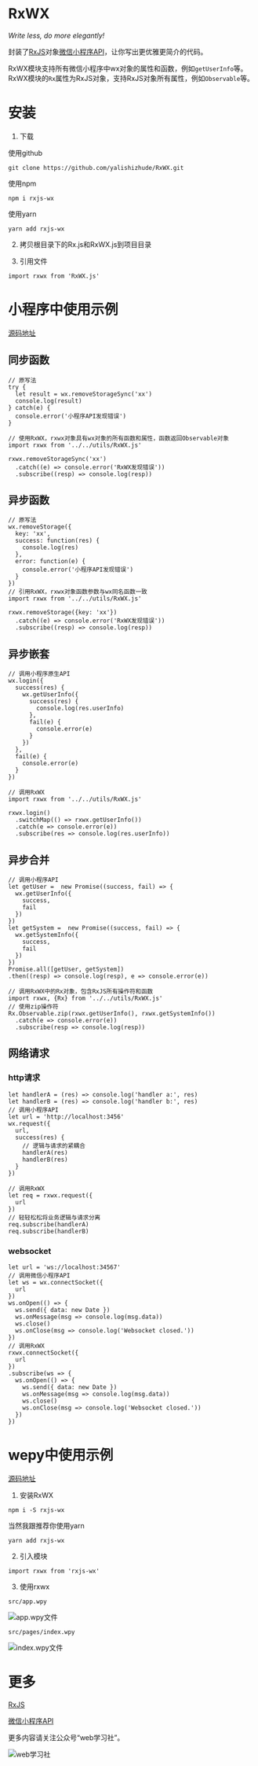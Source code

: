 # RxWX

*Write less, do more elegantly!*

封装了[RxJS](http://cn.rx.js.org/manual/overview.html)对象[微信小程序API](https://mp.weixin.qq.com/debug/wxadoc/dev/api/)，让你写出更优雅更简介的代码。

RxWX模块支持所有微信小程序中wx对象的属性和函数，例如`getUserInfo`等。
RxWX模块的`Rx`属性为RxJS对象，支持RxJS对象所有属性，例如`Observable`等。

# 安装

1. 下载

使用github

`git clone https://github.com/yalishizhude/RxWX.git`

使用npm

`npm i rxjs-wx`

使用yarn

`yarn add rxjs-wx`

2. 拷贝根目录下的Rx.js和RxWX.js到项目目录

3. 引用文件

`import rxwx from 'RxWX.js'`

# 小程序中使用示例

[源码地址](https://github.com/yalishizhude/RxWX/tree/master/example)

## 同步函数
```
// 原写法
try {
  let result = wx.removeStorageSync('xx')
  console.log(result) 
} catch(e) {
  console.error('小程序API发现错误')
}

// 使用RxWX，rxwx对象具有wx对象的所有函数和属性，函数返回Observable对象
import rxwx from '../../utils/RxWX.js'

rxwx.removeStorageSync('xx')
  .catch((e) => console.error('RxWX发现错误'))
  .subscribe((resp) => console.log(resp))
```

## 异步函数

```
// 原写法
wx.removeStorage({
  key: 'xx',
  success: function(res) {
    console.log(res)
  },
  error: function(e) {
    console.error('小程序API发现错误')
  }
})
// 引用RxWX，rxwx对象函数参数与wx同名函数一致
import rxwx from '../../utils/RxWX.js'

rxwx.removeStorage({key: 'xx'})
  .catch((e) => console.error('RxWX发现错误'))
  .subscribe((resp) => console.log(resp))
```

## 异步嵌套

```
// 调用小程序原生API
wx.login({
  success(res) {
    wx.getUserInfo({
      success(res) {
        console.log(res.userInfo)
      },
      fail(e) {
        console.error(e)
      }
    })
  },
  fail(e) {
    console.error(e)
  }
})

// 调用RxWX
import rxwx from '../../utils/RxWX.js'

rxwx.login()
  .switchMap(() => rxwx.getUserInfo())
  .catch(e => console.error(e))
  .subscribe(res => console.log(res.userInfo))
```

## 异步合并

```
// 调用小程序API
let getUser =  new Promise((success, fail) => {
  wx.getUserInfo({
    success,
    fail
  })
})
let getSystem =  new Promise((success, fail) => {
  wx.getSystemInfo({
    success,
    fail
  })
})
Promise.all([getUser, getSystem])
.then((resp) => console.log(resp), e => console.error(e))

// 调用RxWX中的Rx对象，包含RxJS所有操作符和函数
import rxwx, {Rx} from '../../utils/RxWX.js'
// 使用zip操作符
Rx.Observable.zip(rxwx.getUserInfo(), rxwx.getSystemInfo())
  .catch(e => console.error(e))
  .subscribe(resp => console.log(resp))
```
## 网络请求

### http请求
```
let handlerA = (res) => console.log('handler a:', res)
let handlerB = (res) => console.log('handler b:', res)
// 调用小程序API
let url = 'http://localhost:3456'
wx.request({
  url,
  success(res) {
    // 逻辑与请求的紧耦合
    handlerA(res)
    handlerB(res)
  }
})

// 调用RxWX
let req = rxwx.request({
  url
})
// 轻轻松松将业务逻辑与请求分离
req.subscribe(handlerA)
req.subscribe(handlerB)
```
### websocket

```
let url = 'ws://localhost:34567'
// 调用微信小程序API
let ws = wx.connectSocket({
  url
})
ws.onOpen(() => {
  ws.send({ data: new Date })
  ws.onMessage(msg => console.log(msg.data))
  ws.close()
  ws.onClose(msg => console.log('Websocket closed.'))
})
// 调用RxWX
rxwx.connectSocket({
  url
})
.subscribe(ws => {
  ws.onOpen(() => {
    ws.send({ data: new Date })
    ws.onMessage(msg => console.log(msg.data))
    ws.close()
    ws.onClose(msg => console.log('Websocket closed.'))
  })
})
```

# wepy中使用示例
[源码地址](https://github.com/yalishizhude/RxWX/tree/master/example4wepy)

1. 安装RxWX

`npm i -S rxjs-wx`

当然我跟推荐你使用yarn

`yarn add rxjs-wx`

2. 引入模块

`import rxwx from 'rxjs-wx'`

3. 使用rxwx

`src/app.wpy`

![app.wpy文件](app.wpy.jpg)

`src/pages/index.wpy`

![index.wpy文件](index.wpy.jpg)

# 更多

[RxJS](https://github.com/Reactive-Extensions/RxJS)

[微信小程序API](https://mp.weixin.qq.com/debug/wxadoc/dev/api)

更多内容请关注公众号“web学习社”。

![web学习社](./wx.jpg)